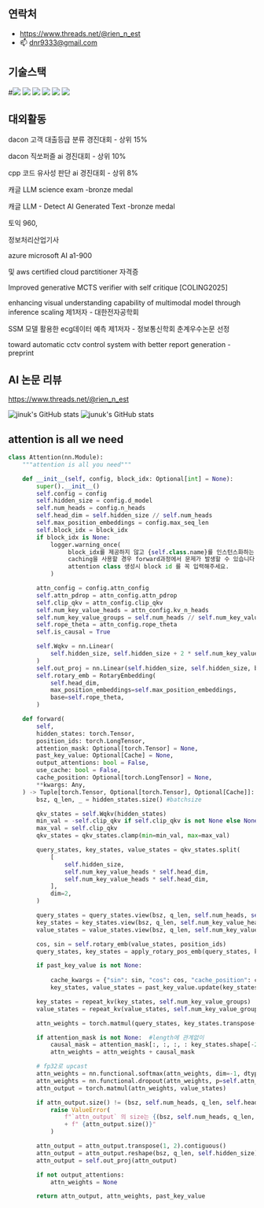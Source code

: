 연락처
---------------
- https://www.threads.net/@rien_n_est
- 📫 dnr9333@gmail.com



기술스택 
----------------
#<img src="https://img.shields.io/badge/PyTorch-EE4C2C?style=flat-square&logo=#PyTorch&logoColor=D1180B"/>
<img src="https://img.shields.io/badge/C++-345F53?style=flat-square&logo=C++&logoColor=345F53"/>
<img
src="https://img.shields.io/badge/FASTAPI-43EED6?style=flat-square&logo=#009688&logoColor=43EED6"/>
<img src="https://img.shields.io/badge/Django-0A3711?style=flat-square&logo=#Django&logoColor=0A3711"/>
<img src="https://img.shields.io/badge/Flutter-99CCFF?style=flat-square&logo=#Flutter&logoColor=99CCFF"/>
<img src="https://img.shields.io/badge/Docker-00q9F4?style=flat-square&logo=#Docker&logoColor=0019F4"/>









대외활동
---------------------

dacon 고객 대출등급 분류 경진대회 - 상위 15%

dacon 직쏘퍼즐 ai 경진대회 - 상위 10%

cpp 코드 유사성 판단 ai 경진대회 - 상위 8%

캐글 LLM science exam -bronze medal 

캐글 LLM - Detect AI Generated Text -bronze medal

토익 960,

정보처리산업기사 

azure microsoft AI a1-900

및 aws certified cloud parctitioner 자격증 

Improved generative MCTS verifier with self critique
[COLING2025] 

enhancing visual understanding capability of multimodal model through inference scaling 제1저자 - 대한전자공학회

SSM 모델 활용한 ecg데이터 예측 제1저자 - 정보통신학회 춘계우수논문 선정

toward automatic cctv control system with better report generation - preprint

AI 논문 리뷰 
-------------
<https://www.threads.net/@rien_n_est>



![jinuk's GitHub stats](https://github-readme-stats.vercel.app/api?username=jinuk0211&show_icons=true&theme=radical)
![junuk's GitHub stats](https://github-readme-stats.vercel.app/api?username=jinuk0211&show_icons=true&theme=radical)





attention is all we need
-----------
```python
class Attention(nn.Module):
    """attention is all you need"""

    def __init__(self, config, block_idx: Optional[int] = None):
        super().__init__()
        self.config = config
        self.hidden_size = config.d_model
        self.num_heads = config.n_heads
        self.head_dim = self.hidden_size // self.num_heads
        self.max_position_embeddings = config.max_seq_len
        self.block_idx = block_idx
        if block_idx is None:
            logger.warning_once(
                 block_idx를 제공하지 않고 {self.class.name}를 인스턴스화하는 것은 권장되지 않으며,
                 caching을 사용할 경우 forward과정에서 문제가 발생할 수 있습니다.
                 attention class 생성시 block id 를 꼭 입력해주세요.
            )

        attn_config = config.attn_config
        self.attn_pdrop = attn_config.attn_pdrop
        self.clip_qkv = attn_config.clip_qkv
        self.num_key_value_heads = attn_config.kv_n_heads
        self.num_key_value_groups = self.num_heads // self.num_key_value_heads
        self.rope_theta = attn_config.rope_theta
        self.is_causal = True

        self.Wqkv = nn.Linear(
            self.hidden_size, self.hidden_size + 2 * self.num_key_value_heads * self.head_dim, bias=False
        )
        self.out_proj = nn.Linear(self.hidden_size, self.hidden_size, bias=False)
        self.rotary_emb = RotaryEmbedding(
            self.head_dim,
            max_position_embeddings=self.max_position_embeddings,
            base=self.rope_theta,
        )

    def forward(
        self,
        hidden_states: torch.Tensor,
        position_ids: torch.LongTensor,
        attention_mask: Optional[torch.Tensor] = None,
        past_key_value: Optional[Cache] = None,
        output_attentions: bool = False,
        use_cache: bool = False,
        cache_position: Optional[torch.LongTensor] = None,
        **kwargs: Any,
    ) -> Tuple[torch.Tensor, Optional[torch.Tensor], Optional[Cache]]:
        bsz, q_len, _ = hidden_states.size() #batchsize

        qkv_states = self.Wqkv(hidden_states)
        min_val = -self.clip_qkv if self.clip_qkv is not None else None
        max_val = self.clip_qkv
        qkv_states = qkv_states.clamp(min=min_val, max=max_val)

        query_states, key_states, value_states = qkv_states.split(
            [
                self.hidden_size,
                self.num_key_value_heads * self.head_dim,
                self.num_key_value_heads * self.head_dim,
            ],
            dim=2,
        )

        query_states = query_states.view(bsz, q_len, self.num_heads, self.head_dim).transpose(1, 2)
        key_states = key_states.view(bsz, q_len, self.num_key_value_heads, self.head_dim).transpose(1, 2)
        value_states = value_states.view(bsz, q_len, self.num_key_value_heads, self.head_dim).transpose(1, 2)

        cos, sin = self.rotary_emb(value_states, position_ids)
        query_states, key_states = apply_rotary_pos_emb(query_states, key_states, cos, sin)

        if past_key_value is not None:
            
            cache_kwargs = {"sin": sin, "cos": cos, "cache_position": cache_position}
            key_states, value_states = past_key_value.update(key_states, value_states, self.block_idx, cache_kwargs)

        key_states = repeat_kv(key_states, self.num_key_value_groups)
        value_states = repeat_kv(value_states, self.num_key_value_groups)

        attn_weights = torch.matmul(query_states, key_states.transpose(2, 3)) / math.sqrt(self.head_dim)

        if attention_mask is not None:  #length에 관계없이 
            causal_mask = attention_mask[:, :, :, : key_states.shape[-2]]
            attn_weights = attn_weights + causal_mask

        # fp32로 upcast
        attn_weights = nn.functional.softmax(attn_weights, dim=-1, dtype=torch.float32).to(query_states.dtype)
        attn_weights = nn.functional.dropout(attn_weights, p=self.attn_pdrop, training=self.training)
        attn_output = torch.matmul(attn_weights, value_states)

        if attn_output.size() != (bsz, self.num_heads, q_len, self.head_dim):
            raise ValueError(
                f"`attn_output` 의 size는 {(bsz, self.num_heads, q_len, self.head_dim)}여야합니다 , 하지만 지금 size :"
                + f" {attn_output.size()}"
            )

        attn_output = attn_output.transpose(1, 2).contiguous()
        attn_output = attn_output.reshape(bsz, q_len, self.hidden_size)
        attn_output = self.out_proj(attn_output)

        if not output_attentions:
            attn_weights = None

        return attn_output, attn_weights, past_key_value

```

